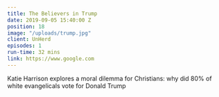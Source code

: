 ```yaml
---
title: The Believers in Trump
date: 2019-09-05 15:40:00 Z
position: 18
image: "/uploads/trump.jpg"
client: UnHerd
episodes: 1
run-time: 32 mins
link: https://www.google.com
---
```


Katie Harrison explores a moral dilemma for Christians: why did 80% of white evangelicals vote for Donald Trump